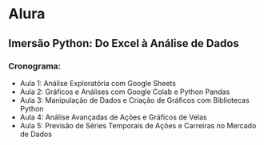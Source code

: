 # Alura
## Imersão Python: Do Excel à Análise de Dados

### Cronograma:

- Aula 1: Análise Exploratória com Google Sheets
- Aula 2: Gráficos e Análises com Google Colab e Python Pandas
- Aula 3: Manipulação de Dados e Criação de Gráficos com Bibliotecas Python
- Aula 4: Análise Avançadas de Ações e Gráficos de Velas
- Aula 5: Previsão de Séries Temporais de Ações e Carreiras no Mercado de Dados
